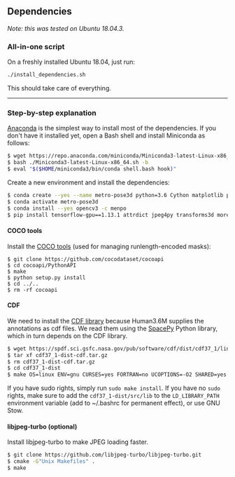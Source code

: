 ## Dependencies

*Note: this was tested on Ubuntu 18.04.3.*

### All-in-one script

On a freshly installed Ubuntu 18.04, just run:

```bash
./install_dependencies.sh
```

This should take care of everything.

----
### Step-by-step explanation

[Anaconda](https://anaconda.com) is the simplest way to install most of the dependencies. If you don't have it installed yet, open a Bash shell and install Miniconda as follows: 

```bash
$ wget https://repo.anaconda.com/miniconda/Miniconda3-latest-Linux-x86_64.sh
$ bash ./Miniconda3-latest-Linux-x86_64.sh -b
$ eval "$($HOME/miniconda3/bin/conda shell.bash hook)"
```

Create a new environment and install the dependencies:

```bash
$ conda create --yes --name metro-pose3d python=3.6 Cython matplotlib pillow imageio ffmpeg scikit-image scikit-learn tqdm numba
$ conda activate metro-pose3d
$ conda install --yes opencv3 -c menpo
$ pip install tensorflow-gpu==1.13.1 attrdict jpeg4py transforms3d more_itertools spacepy
```
#### COCO tools

Install the [COCO tools](https://github.com/cocodataset/cocoapi) (used for managing runlength-encoded masks):

```
$ git clone https://github.com/cocodataset/cocoapi
$ cd cocoapi/PythonAPI
$ make
$ python setup.py install
$ cd ../..
$ rm -rf cocoapi
```

#### CDF
We need to install the [CDF library](https://cdf.gsfc.nasa.gov/) because Human3.6M supplies the annotations as cdf files.
We read them using the [SpacePy](https://spacepy.github.io/) Python library, which in turn depends on the CDF library.

```bash
$ wget https://spdf.sci.gsfc.nasa.gov/pub/software/cdf/dist/cdf37_1/linux/cdf37_1-dist-cdf.tar.gz
$ tar xf cdf37_1-dist-cdf.tar.gz
$ rm cdf37_1-dist-cdf.tar.gz
$ cd cdf37_1-dist
$ make OS=linux ENV=gnu CURSES=yes FORTRAN=no UCOPTIONS=-O2 SHARED=yes -j4 all
```

If you have sudo rights, simply run `sudo make install`. If you have no `sudo` rights, make sure to add the
 `cdf37_1-dist/src/lib` to the `LD_LIBRARY_PATH` environment variable (add to ~/.bashrc for permanent effect), or use GNU Stow.
 
 #### libjpeg-turbo (optional)
Install libjpeg-turbo to make JPEG loading faster.
  
 ```bash
$ git clone https://github.com/libjpeg-turbo/libjpeg-turbo.git
$ cmake -G"Unix Makefiles" .
$ make
```